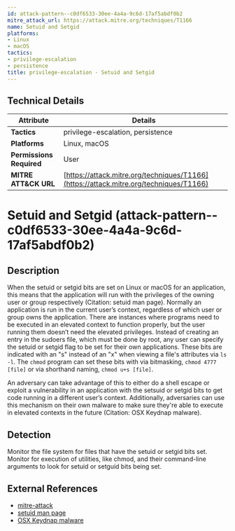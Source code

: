```yaml
---
id: attack-pattern--c0df6533-30ee-4a4a-9c6d-17af5abdf0b2
mitre_attack_url: https://attack.mitre.org/techniques/T1166
name: Setuid and Setgid
platforms:
- Linux
- macOS
tactics:
- privilege-escalation
- persistence
title: privilege-escalation - Setuid and Setgid
---
```


## Technical Details

| Attribute | Details |
|-----------|----------|
| **Tactics** | privilege-escalation, persistence |
| **Platforms** | Linux, macOS |
| **Permissions Required** | User |
| **MITRE ATT&CK URL** | [https://attack.mitre.org/techniques/T1166](https://attack.mitre.org/techniques/T1166) |

# Setuid and Setgid (attack-pattern--c0df6533-30ee-4a4a-9c6d-17af5abdf0b2)

## Description
When the setuid or setgid bits are set on Linux or macOS for an application, this means that the application will run with the privileges of the owning user or group respectively  (Citation: setuid man page). Normally an application is run in the current user’s context, regardless of which user or group owns the application. There are instances where programs need to be executed in an elevated context to function properly, but the user running them doesn’t need the elevated privileges. Instead of creating an entry in the sudoers file, which must be done by root, any user can specify the setuid or setgid flag to be set for their own applications. These bits are indicated with an "s" instead of an "x" when viewing a file's attributes via <code>ls -l</code>. The <code>chmod</code> program can set these bits with via bitmasking, <code>chmod 4777 [file]</code> or via shorthand naming, <code>chmod u+s [file]</code>.

An adversary can take advantage of this to either do a shell escape or exploit a vulnerability in an application with the setsuid or setgid bits to get code running in a different user’s context. Additionally, adversaries can use this mechanism on their own malware to make sure they're able to execute in elevated contexts in the future  (Citation: OSX Keydnap malware).

## Detection
Monitor the file system for files that have the setuid or setgid bits set. Monitor for execution of utilities, like chmod, and their command-line arguments to look for setuid or setguid bits being set.

## External References
- [mitre-attack](https://attack.mitre.org/techniques/T1166)
- [setuid man page](http://man7.org/linux/man-pages/man2/setuid.2.html)
- [OSX Keydnap malware](https://www.welivesecurity.com/2016/07/06/new-osxkeydnap-malware-hungry-credentials/)
